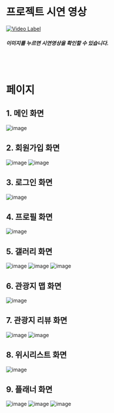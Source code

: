 # 프로젝트 시연 영상

[![Video Label](img/logo.png)](https://youtu.be/goqDd9qRB5k)

##### 이미지를 누르면 시연영상을 확인할 수 있습니다.

<br><br>

# 페이지

## 1. 메인 화면
<img src="img/main.png" alt="image" style="max-width: 100%;">

## 2. 회원가입 화면
<img src="img/sign_up_1.png" alt="image" style="max-width: 100%;">
<img src="img/sign_up_2.png" alt="image" style="max-width: 100%;">

## 3. 로그인 화면
<img src="img/login.png" alt="image" style="max-width: 100%;">

## 4. 프로필 화면
<img src="img/user.png" alt="image" style="max-width: 100%;">

## 5. 갤러리 화면
<img src="img/boardList.png" alt="image" style="max-width: 100%;">
<img src="img/boardInsert.png" alt="image" style="max-width: 100%;">
<img src="img/board_comment.png" alt="image" style="max-width: 100%;">

## 6. 관광지 맵 화면
<img src="img/map.png" alt="image" style="max-width: 100%;">

## 7. 관광지 리뷰 화면
<img src="img/attraction.png" alt="image" style="max-width: 100%;">
<img src="img/attraction_comment.png" alt="image" style="max-width: 100%;">

## 8. 위시리스트 화면
<img src="img/wishList.png" alt="image" style="max-width: 100%;">

## 9. 플래너 화면
<img src="img/planner_1.png" alt="image" style="max-width: 100%;">
<img src="img/planner_2.png" alt="image" style="max-width: 100%;">
<img src="img/planner_3.png" alt="image" style="max-width: 100%;">
